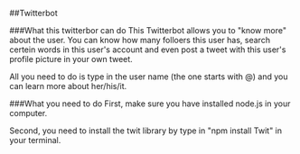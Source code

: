 ##Twitterbot

###What this twitterbor can do
This Twitterbot allows you to "know more" about the user. You can know how many folloers this user has, search certein words in this user's account and even post a tweet with this user's profile picture in your own tweet.

All you need to do is type in the user name (the one starts with @) and you can learn more about her/his/it.

###What you need to do
First, make sure you have installed node.js in your computer.


Second, you need to install the twit library by type in "npm install Twit" in your terminal.